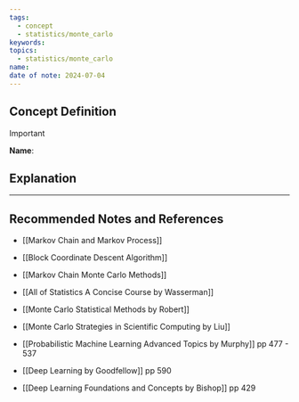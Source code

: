 ```yaml
---
tags:
  - concept
  - statistics/monte_carlo
keywords: 
topics:
  - statistics/monte_carlo
name: 
date of note: 2024-07-04
---
```


## Concept Definition

>[!important]
>**Name**: 



## Explanation





-----------
##  Recommended Notes and References




- [[Markov Chain and Markov Process]]
- [[Block Coordinate Descent Algorithm]]

- [[Markov Chain Monte Carlo Methods]]

- [[All of Statistics A Concise Course by Wasserman]]
- [[Monte Carlo Statistical Methods by Robert]]
- [[Monte Carlo Strategies in Scientific Computing by Liu]]

- [[Probabilistic Machine Learning Advanced Topics by Murphy]] pp 477 - 537
- [[Deep Learning by Goodfellow]] pp 590
- [[Deep Learning Foundations and Concepts by Bishop]] pp 429